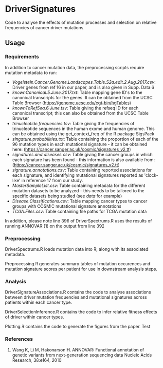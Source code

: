 # DriverSignatures

Code to analyse the effects of mutation processes and selection on relative frequencies of cancer driver mutations.

## Usage

### Requirements

In addition to cancer mutation data, the preprocessing scripts require mutation metadata to run:

- _Vogelstein.Cancer.Genome.Landscapes.Table.S2a.edit.2.Aug.2017.csv_: Driver genes from ref 16 in our paper, and is also given in Supp. Data 6
- _knownCanonical.5.June.2017.txt_: Table mapping gene ID's to the canonical transcripts for the genes. It can be obtained from the UCSC Table Browser (https://genome.ucsc.edu/cgi-bin/hgTables)
- _knownToRefSeq.6.June.tsv_: Table giving the refseq ID for each canonical transcript; this can also be obtained from the UCSC Table Browser
- _trinucleotide.frequencies.tsv_: Table giving the frequencies of trinucleotide sequences in the human exome and human genome. This can be obtained using the get_context_freq of the R package SigsPack
- _singature.probabilities.txt_: Table containing the proportion of each of the 96 mutation types in each mutational signature - it can be obtained here: (https://cancer.sanger.ac.uk/cosmic/signatures_v2.tt)
- _signatures.and.diseases.csv_: Table giving the cancer groups in which each signature has been found - this information is also available from: (https://cancer.sanger.ac.uk/cosmic/signatures_v2.tt)
- _signature.annotations.csv_: Table containing reported associations for each signature, and identifying mutational signatures reported as 'clock-like' in reference 17 from our study.  
- _MasterSampleList.csv_: Table containing metadata for the different mutation datasets to be analyzed - this needs to be tailored to the specific datasets being studied (see _data_ for example)
- _Disease.Classifications.csv_: Table mapping cancer types to cancer groups with COSMIC mutational signature annotations
- _TCGA.Files.csv_: Table containing file paths for TCGA mutation data

In addition, please note line 396 of DriverSpectrums.R uses the results of running ANNOVAR (1) on the output from line 392 

### Preprocessing
DriverSpectrums.R loads mutation data into R, along with its associated metadata.

Preprocessing.R generates summary tables of mutation occurences and mutation signature scores per patient for use in downstream analysis steps.

### Analysis
DriverSignatureAssociations.R contains the code to analyse associations between driver mutation frequencies and mutational signatures across patients within each cancer type. 

DriverSelectionInference.R contains the code to infer relative fitness effects of driver within cancer types.

Plotting.R contains the code to generate the figures from the paper. 
Test

### References

1. Wang K, Li M, Hakonarson H. ANNOVAR: Functional annotation of genetic variants from next-generation sequencing data Nucleic Acids Research, 38:e164, 2010
